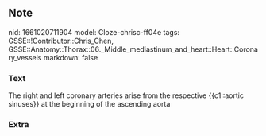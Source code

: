 ## Note
nid: 1661020711904
model: Cloze-chrisc-ff04e
tags: GSSE::!Contributor::Chris_Chen, GSSE::Anatomy::Thorax::06._Middle_mediastinum_and_heart::Heart::Coronary_vessels
markdown: false

### Text
<div class='toggle'>
  The right and left coronary arteries arise from the respective
  {{c1::aortic sinuses}} at the beginning of the ascending aorta
</div>

### Extra

